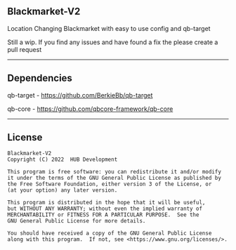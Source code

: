 ## Blackmarket-V2
Location Changing Blackmarket with easy to use config and qb-target

Still a wip. If you find any issues and have found a fix the please create a pull request

---

## Dependencies 

qb-target - https://github.com/BerkieBb/qb-target

qb-core - https://github.com/qbcore-framework/qb-core

---

## License 
```
Blackmarket-V2
Copyright (C) 2022  HUB Development

This program is free software: you can redistribute it and/or modify
it under the terms of the GNU General Public License as published by
the Free Software Foundation, either version 3 of the License, or
(at your option) any later version.

This program is distributed in the hope that it will be useful,
but WITHOUT ANY WARRANTY; without even the implied warranty of
MERCHANTABILITY or FITNESS FOR A PARTICULAR PURPOSE.  See the
GNU General Public License for more details.

You should have received a copy of the GNU General Public License
along with this program.  If not, see <https://www.gnu.org/licenses/>.
```
